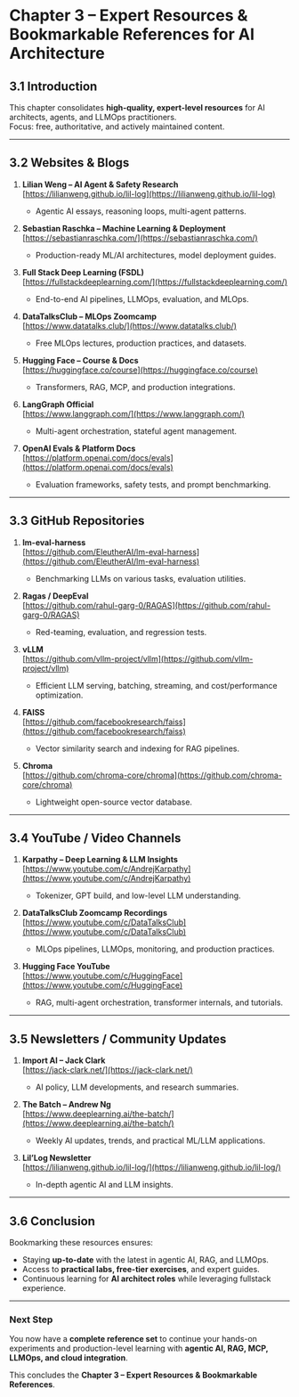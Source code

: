 # Chapter 3 – Expert Resources & Bookmarkable References for AI Architecture

## 3.1 Introduction

This chapter consolidates **high-quality, expert-level resources** for AI architects, agents, and LLMOps practitioners.  
Focus: free, authoritative, and actively maintained content.

---

## 3.2 Websites & Blogs

1. **Lilian Weng – AI Agent & Safety Research**  
   [https://lilianweng.github.io/lil-log](https://lilianweng.github.io/lil-log)

   - Agentic AI essays, reasoning loops, multi-agent patterns.

2. **Sebastian Raschka – Machine Learning & Deployment**  
   [https://sebastianraschka.com/](https://sebastianraschka.com/)

   - Production-ready ML/AI architectures, model deployment guides.

3. **Full Stack Deep Learning (FSDL)**  
   [https://fullstackdeeplearning.com/](https://fullstackdeeplearning.com/)

   - End-to-end AI pipelines, LLMOps, evaluation, and MLOps.

4. **DataTalksClub – MLOps Zoomcamp**  
   [https://www.datatalks.club/](https://www.datatalks.club/)

   - Free MLOps lectures, production practices, and datasets.

5. **Hugging Face – Course & Docs**  
   [https://huggingface.co/course](https://huggingface.co/course)

   - Transformers, RAG, MCP, and production integrations.

6. **LangGraph Official**  
   [https://www.langgraph.com/](https://www.langgraph.com/)

   - Multi-agent orchestration, stateful agent management.

7. **OpenAI Evals & Platform Docs**  
   [https://platform.openai.com/docs/evals](https://platform.openai.com/docs/evals)
   - Evaluation frameworks, safety tests, and prompt benchmarking.

---

## 3.3 GitHub Repositories

1. **lm-eval-harness**  
   [https://github.com/EleutherAI/lm-eval-harness](https://github.com/EleutherAI/lm-eval-harness)

   - Benchmarking LLMs on various tasks, evaluation utilities.

2. **Ragas / DeepEval**  
   [https://github.com/rahul-garg-0/RAGAS](https://github.com/rahul-garg-0/RAGAS)

   - Red-teaming, evaluation, and regression tests.

3. **vLLM**  
   [https://github.com/vllm-project/vllm](https://github.com/vllm-project/vllm)

   - Efficient LLM serving, batching, streaming, and cost/performance optimization.

4. **FAISS**  
   [https://github.com/facebookresearch/faiss](https://github.com/facebookresearch/faiss)

   - Vector similarity search and indexing for RAG pipelines.

5. **Chroma**  
   [https://github.com/chroma-core/chroma](https://github.com/chroma-core/chroma)
   - Lightweight open-source vector database.

---

## 3.4 YouTube / Video Channels

1. **Karpathy – Deep Learning & LLM Insights**  
   [https://www.youtube.com/c/AndrejKarpathy](https://www.youtube.com/c/AndrejKarpathy)

   - Tokenizer, GPT build, and low-level LLM understanding.

2. **DataTalksClub Zoomcamp Recordings**  
   [https://www.youtube.com/c/DataTalksClub](https://www.youtube.com/c/DataTalksClub)

   - MLOps pipelines, LLMOps, monitoring, and production practices.

3. **Hugging Face YouTube**  
   [https://www.youtube.com/c/HuggingFace](https://www.youtube.com/c/HuggingFace)
   - RAG, multi-agent orchestration, transformer internals, and tutorials.

---

## 3.5 Newsletters / Community Updates

1. **Import AI – Jack Clark**  
   [https://jack-clark.net/](https://jack-clark.net/)

   - AI policy, LLM developments, and research summaries.

2. **The Batch – Andrew Ng**  
   [https://www.deeplearning.ai/the-batch/](https://www.deeplearning.ai/the-batch/)

   - Weekly AI updates, trends, and practical ML/LLM applications.

3. **Lil’Log Newsletter**  
   [https://lilianweng.github.io/lil-log/](https://lilianweng.github.io/lil-log/)
   - In-depth agentic AI and LLM insights.

---

## 3.6 Conclusion

Bookmarking these resources ensures:

- Staying **up-to-date** with the latest in agentic AI, RAG, and LLMOps.
- Access to **practical labs, free-tier exercises**, and expert guides.
- Continuous learning for **AI architect roles** while leveraging fullstack experience.

---

### Next Step

You now have a **complete reference set** to continue your hands-on experiments and production-level learning with **agentic AI, RAG, MCP, LLMOps, and cloud integration**.

This concludes the **Chapter 3 – Expert Resources & Bookmarkable References**.
